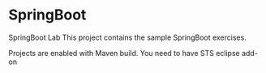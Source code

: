 # SpringBoot
SpringBoot Lab
This project contains the sample SpringBoot exercises. 

Projects are enabled with Maven build. You need to have STS eclipse add-on
